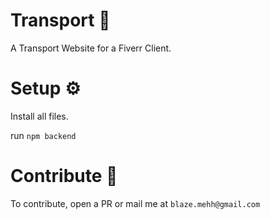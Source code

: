 # Transport 🚚

A Transport Website for a Fiverr Client.

# Setup ⚙

Install all files.

run ```npm backend```

# Contribute 👾

To contribute, open a PR or mail me at ```blaze.mehh@gmail.com```
